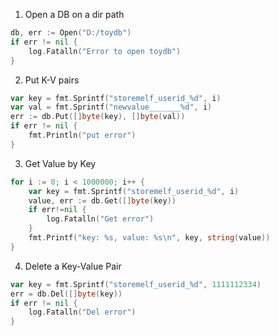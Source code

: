 1. Open a DB on a dir path

```go
db, err := Open("D:/toydb")
if err != nil {
	log.Fatalln("Error to open toydb")
}
```

2. Put K-V pairs

```go
var key = fmt.Sprintf("storemelf_userid_%d", i)
var val = fmt.Sprintf("newvalue_______%d", i)
err := db.Put([]byte(key), []byte(val))
if err != nil {
	fmt.Println("put error")
}
```

3. Get Value by Key

```go
for i := 0; i < 1000000; i++ {
	var key = fmt.Sprintf("storemelf_userid_%d", i)
	value, err := db.Get([]byte(key))
	if err!=nil {
		log.Fatalln("Get error")
	}
	fmt.Printf("key: %s, value: %s\n", key, string(value))
}
```

4. Delete a Key-Value Pair

```go
var key = fmt.Sprintf("storemelf_userid_%d", 1111112334)
err = db.Del([]byte(key))
if err != nil {
	log.Fatalln("Del error")
}
```

   

